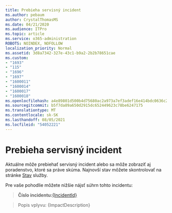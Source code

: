 ```yaml
---
title: Prebieha servisný incident
ms.author: pebaum
author: CrystalThomasMS
ms.date: 04/21/2020
ms.audience: ITPro
ms.topic: article
ms.service: o365-administration
ROBOTS: NOINDEX, NOFOLLOW
localization_priority: Normal
ms.assetid: 3d8a7342-327e-43c1-b9a2-2b2b78651cae
ms.custom:
- "1693"
- "115"
- "1696"
- "1697"
- "1600011"
- "1600014"
- "1600017"
- "1600018"
ms.openlocfilehash: a4e89801d500b4d75680ac2a973a7ef3adef16e414bdc0636c222dde6e462cd7
ms.sourcegitcommit: b5f7da89a650d2915dc652449623c78be6247175
ms.translationtype: MT
ms.contentlocale: sk-SK
ms.lasthandoff: 08/05/2021
ms.locfileid: "54052221"
---
```

# <a name="service-incident-in-progress"></a>Prebieha servisný incident

Aktuálne môže prebiehať servisný incident alebo sa môže zobraziť aj poradenstvo, ktoré sa práve skúma. Najnovší stav môžete skontrolovať na stránke [Stav](https://admin.microsoft.com/adminportal/home#/servicehealth) služby.
  
Pre vaše pohodlie môžete nižšie nájsť súhrn tohto incidentu:
  
> **Číslo incidentu:**[{IncidentId}](https://admin.microsoft.com/adminportal/home#/servicehealth)
 
> Popis vplyvu: {ImpactDescription}
